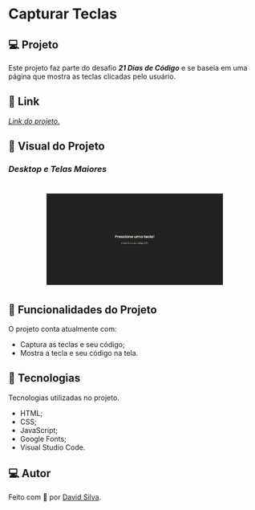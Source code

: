 # **Capturar Teclas**

## :computer: **Projeto**
Este projeto faz parte do desafio ***21 Dias de Código*** e se baseia em uma página que mostra as teclas clicadas pelo usuário.

## :link: **Link**
*[Link do projeto.](https://davsilvam.github.io/21diasdecodigo/17/)*

## :art: **Visual do Projeto**
### *Desktop e Telas Maiores*

<h1 align="center">
    <img src="img/screenshot.png" style="width: 70%;">
</h1>

## :rocket: **Funcionalidades do Projeto**
O projeto conta atualmente com:
* Captura as teclas e seu código;
* Mostra a tecla e seu código na tela.

## :wrench: **Tecnologias**
Tecnologias utilizadas no projeto.
* HTML;
* CSS;
* JavaScript;
* Google Fonts;
* Visual Studio Code.

## :computer: **Autor**
Feito com :purple_heart: por [David Silva](https://www.linkedin.com/in/davsilvam/).
